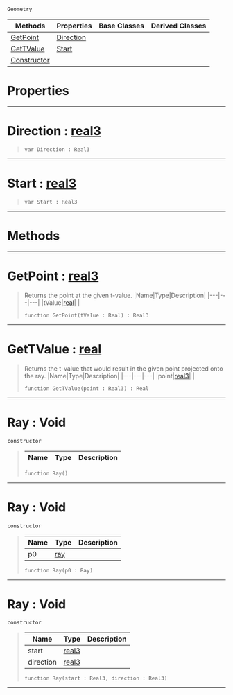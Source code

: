  `Geometry`

|Methods|Properties|Base Classes|Derived Classes|
|---|---|---|---|
|[ GetPoint](https://github.com/ZilchEngine/ZilchDocs/blob/master/code_reference/class_reference/ray.markdown#getpoint-zilch-engine-doc)|[ Direction](https://github.com/ZilchEngine/ZilchDocs/blob/master/code_reference/class_reference/ray.markdown#direction-zilch-engine-do)| | |
|[ GetTValue](https://github.com/ZilchEngine/ZilchDocs/blob/master/code_reference/class_reference/ray.markdown#gettvalue-zilch-engine-do)|[ Start](https://github.com/ZilchEngine/ZilchDocs/blob/master/code_reference/class_reference/ray.markdown#start-zilch-engine-docume)| | |
|[ Constructor](https://github.com/ZilchEngine/ZilchDocs/blob/master/code_reference/class_reference/ray.markdown#ray-void)| | | |


 #  Properties


---  
 #  Direction : [real3](https://github.com/ZilchEngine/ZilchDocs/blob/master/code_reference/nada_base_types/real3.markdown)

> 
> ``` lang=cpp, name=Nada
> var Direction : Real3


---  
 #  Start : [real3](https://github.com/ZilchEngine/ZilchDocs/blob/master/code_reference/nada_base_types/real3.markdown)

> 
> ``` lang=cpp, name=Nada
> var Start : Real3


---  
 #  Methods


---  
 #  GetPoint : [real3](https://github.com/ZilchEngine/ZilchDocs/blob/master/code_reference/nada_base_types/real3.markdown)

> Returns the point at the given t-value.
> |Name|Type|Description|
> |---|---|---|
> |tValue|[real](https://github.com/ZilchEngine/ZilchDocs/blob/master/code_reference/nada_base_types/real.markdown)| |
> ``` lang=cpp, name=Nada
> function GetPoint(tValue : Real) : Real3
> ``` 


---  
 #  GetTValue : [real](https://github.com/ZilchEngine/ZilchDocs/blob/master/code_reference/nada_base_types/real.markdown)

> Returns the t-value that would result in the given point projected onto the ray.
> |Name|Type|Description|
> |---|---|---|
> |point|[real3](https://github.com/ZilchEngine/ZilchDocs/blob/master/code_reference/nada_base_types/real3.markdown)| |
> ``` lang=cpp, name=Nada
> function GetTValue(point : Real3) : Real
> ``` 


---  
 #  Ray : Void

 `constructor`

> 
> |Name|Type|Description|
> |---|---|---|
> ``` lang=cpp, name=Nada
> function Ray()
> ``` 


---  
 #  Ray : Void

 `constructor`

> 
> |Name|Type|Description|
> |---|---|---|
> |p0|[ray](https://github.com/ZilchEngine/ZilchDocs/blob/master/code_reference/class_reference/ray.markdown)| |
> ``` lang=cpp, name=Nada
> function Ray(p0 : Ray)
> ``` 


---  
 #  Ray : Void

 `constructor`

> 
> |Name|Type|Description|
> |---|---|---|
> |start|[real3](https://github.com/ZilchEngine/ZilchDocs/blob/master/code_reference/nada_base_types/real3.markdown)| |
> |direction|[real3](https://github.com/ZilchEngine/ZilchDocs/blob/master/code_reference/nada_base_types/real3.markdown)| |
> ``` lang=cpp, name=Nada
> function Ray(start : Real3, direction : Real3)
> ``` 


---  
 

 